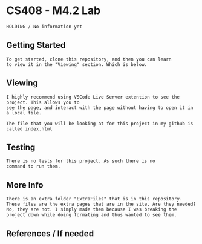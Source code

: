 # CS408 - M4.2 Lab
    HOLDING / No information yet

## Getting Started
    To get started, clone this repository, and then you can learn 
    to view it in the "Viewing" section. Which is below.

## Viewing
    I highly recommend using VSCode Live Server extention to see the project. This allows you to
    see the page, and interact with the page without having to open it in a local file.

    The file that you will be looking at for this project in my github is called index.html
    
## Testing
    There is no tests for this project. As such there is no
    command to run them.

## More Info
    There is an extra folder "ExtraFiles" that is in this repository. These files are the extra pages that are in the site. Are they needed? No, they are not. I simply made them because I was breaking the project down while doing formating and thus wanted to see them.

## References / If needed